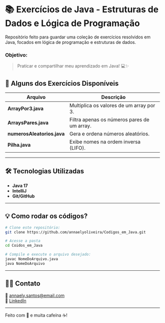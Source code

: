 # 📚 Exercícios de Java - Estruturas de Dados e Lógica de Programação

Repositório feito para guardar uma coleção de exercícios resolvidos em Java, focados em lógica de programação e estruturas de dados.

### Objetivo:
> Praticar e compartilhar meu aprendizado em Java! 💻✨

## 🚀 Alguns dos Exercícios Disponíveis

| Arquivo               | Descrição                                 |
|-----------------------|-------------------------------------------|
| **ArrayPor3.java**    | Multiplica os valores de um array por 3.  |
| **ArraysPares.java**  | Filtra apenas os números pares de um array. |
| **numerosAleatorios.java** | Gera e ordena números aleatórios.        |
| **Pilha.java**        | Exibe nomes na ordem inversa (LIFO).       |

---

## 🛠️ Tecnologias Utilizadas

- **Java 17**
- **IntelliJ**
- **Git/GitHub**

---

## 💡 Como rodar os códigos?

```bash
# Clone este repositório:
git clone https://github.com/annaelyoliveira/Codigos_em_Java.git

# Acesse a pasta
cd Coidos_em_Java

# Compile e execute o arquivo desejado:
javac NomeDoArquivo.java
java NomeDoArquivo
```

---

## 👩‍💼 Contato

📧 annaely.santos@email.com  
💼 [LinkedIn](https://www.linkedin.com/in/annaelyoliveira)

---

Feito com 💙 e muita cafeína ☕!

